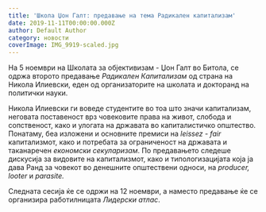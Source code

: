 ```yaml
---
title: 'Школа Џон Галт: предавање на тема Радикален капитализам'
date: 2019-11-11T00:00:00.000Z
author: Default Author
category: новости
coverImage: IMG_9919-scaled.jpg
---
```


На 5 ноември на Школата за објективизам - Џон Галт во Битола, се одржа второто предавање _Радикален Капитализам_ од страна на Никола Илиевски, еден од организаторите на школата и докторанд на политички науки.

Никола Илиевски ги воведе студентите во тоа што значи капитализам, неговата поставеност врз човековите права на живот, слобода и сопственост, како и улогата на државата во капиталистичко општество. Понатаму, беа изложени и основните премиси на _leissez - fair_ капитализмот, како и потребата за ограниченост на државата и таканаречен _економски секуларизам_. По предавањето следеше дискусија за видовите на капитализмот, како и типологизацијата која ја дава Ранд за човекот во денешните општествени односи, на _producer, looter_ и _parasite._  

Следната сесија ќе се одржи на 12 ноември, а наместо предавање ќе се организира работилницата _Лидерски атлас_.
